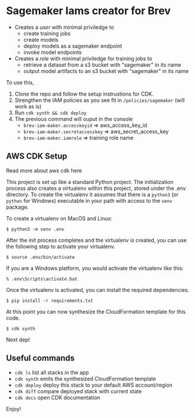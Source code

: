 # Sagemaker Iams creator for Brev

- Creates a _user_ with minimal priviledge to
  - create training jobs
  - create models
  - deploy models as a sagemaker endpoint
  - invoke model endpoints
- Creates a _role_ with minimal priviledge for training jobs to
  - retrieve a dataset from a s3 bucket with "sagemaker" in its name
  - output model artifacts to an s3 bucket with "sagemaker" in its name

To use this,

1. Clone the repo and follow the setup instrustions for CDK.
2. Strengthen the IAM policies as you see fit in `/policies/sagemaker` (will work as is)
3. Run `cdk synth && cdk deploy`
4. The previous command will ouput in the console
   - `brev-iam-maker.accesskeyid` => aws_access_key_id
   - `brev-iam-maker.secretaccesskey` => aws_secret_access_key
   - `brev-iam-maker.iamrole` => training role name

## AWS CDK Setup

Read more about aws cdk here

This project is set up like a standard Python project. The initialization
process also creates a virtualenv within this project, stored under the .env
directory. To create the virtualenv it assumes that there is a `python3`
(or `python` for Windows) executable in your path with access to the `venv`
package.

To create a virtualenv on MacOS and Linux:

```
$ python3 -m venv .env
```

After the init process completes and the virtualenv is created, you can use the following
step to activate your virtualenv.

```
$ source .env/bin/activate
```

If you are a Windows platform, you would activate the virtualenv like this:

```
% .env\Scripts\activate.bat
```

Once the virtualenv is activated, you can install the required dependencies.

```
$ pip install -r requirements.txt
```

At this point you can now synthesize the CloudFormation template for this code.

```
$ cdk synth
```

Next depl

## Useful commands

- `cdk ls` list all stacks in the app
- `cdk synth` emits the synthesized CloudFormation template
- `cdk deploy` deploy this stack to your default AWS account/region
- `cdk diff` compare deployed stack with current state
- `cdk docs` open CDK documentation

Enjoy!
